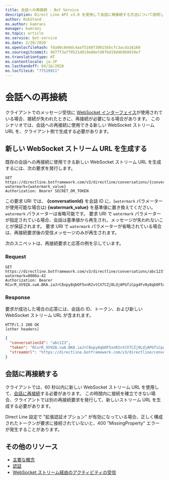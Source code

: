 ```yaml
---
title: 会話への再接続 - Bot Service
description: Direct Line API v3.0 を使用して会話に再接続する方法について説明します。
author: RobStand
ms.author: kamrani
manager: kamrani
ms.topic: article
ms.service: bot-service
ms.date: 2/20/2020
ms.openlocfilehash: fda80c8e0dc4aaf5169730615b5cfc3acda16160
ms.sourcegitcommit: 9d77f3aff9521d819e88efd0fbd19d469b9919e7
ms.translationtype: HT
ms.contentlocale: ja-JP
ms.lasthandoff: 04/16/2020
ms.locfileid: "77519911"
---
```

# <a name="reconnect-to-a-conversation"></a>会話への再接続

クライアントでのメッセージ受信に [WebSocket インターフェイス](bot-framework-rest-direct-line-3-0-receive-activities.md#connect-via-websocket)が使用されている場合、接続が失われたときに、再接続が必要になる場合があります。 このシナリオでは、会話への再接続に使用できる新しい WebSocket ストリーム URL を、クライアント側で生成する必要があります。

## <a name="generate-a-new-websocket-stream-url"></a>新しい WebSocket ストリーム URL を生成する

既存の会話への再接続に使用できる新しい WebSocket ストリーム URL を生成するには、次の要求を発行します。 

```http
GET https://directline.botframework.com/v3/directline/conversations/{conversationId}?watermark={watermark_value}
Authorization: Bearer SECRET_OR_TOKEN
```

この要求 URI では、 **{conversationId}** を会話 ID に、(`watermark` パラメーターが使用可能な場合は) **{watermark_value}** を基準値に置き換えてください。 `watermark` パラメーターは省略可能です。 要求 URI で `watermark` パラメーターが指定されている場合、会話は基準値から再生され、メッセージが失われないことが保証されます。 要求 URI で `watermark` パラメーターが省略されている場合は、再接続要求後の受信メッセージのみが再生されます。

次のスニペットは、再接続要求と応答の例を示しています。

### <a name="request"></a>Request

```http
GET https://directline.botframework.com/v3/directline/conversations/abc123?watermark=0000a-42
Authorization: Bearer RCurR_XV9ZA.cwA.BKA.iaJrC8xpy8qbOF5xnR2vtCX7CZj0LdjAPGfiCpg4Fv0y8qbOF5xPGfiCpg4Fv0y8qqbOF5x8qbOF5xn
```

### <a name="response"></a>Response

要求が成功した場合の応答には、会話の ID、トークン、および新しい WebSocket ストリーム URL が含まれます。

```http
HTTP/1.1 200 OK
[other headers]
```

```json
{
  "conversationId": "abc123",
  "token": "RCurR_XV9ZA.cwA.BKA.iaJrC8xpy8qbOF5xnR2vtCX7CZj0LdjAPGfiCpg4Fv0y8qbOF5xPGfiCpg4Fv0y8qqbOF5x8qbOF5xn",
  "streamUrl": "https://directline.botframework.com/v3/directline/conversations/abc123/stream?watermark=000a-4&amp;t=RCurR_XV9ZA.cwA..."
}
```

## <a name="reconnect-to-the-conversation"></a>会話に再接続する

クライアントでは、60 秒以内に新しい WebSocket ストリーム URL を使用して、[会話に再接続](bot-framework-rest-direct-line-3-0-receive-activities.md#connect-via-websocket)する必要があります。 この時間内に接続を確立できない場合、クライアントでは別の再接続要求を発行して、新しいストリーム URL を生成する必要があります。

Direct Line 設定で "拡張認証オプション" が有効になっている場合、正しく構成されたトークンが要求に接続されていないと、400 "MissingProperty" エラーが発生することがあります。 

## <a name="additional-resources"></a>その他のリソース

- [主要な概念](bot-framework-rest-direct-line-3-0-concepts.md)
- [認証](bot-framework-rest-direct-line-3-0-authentication.md)
- [WebSocket ストリーム経由のアクティビティの受信](bot-framework-rest-direct-line-3-0-receive-activities.md#connect-via-websocket)
